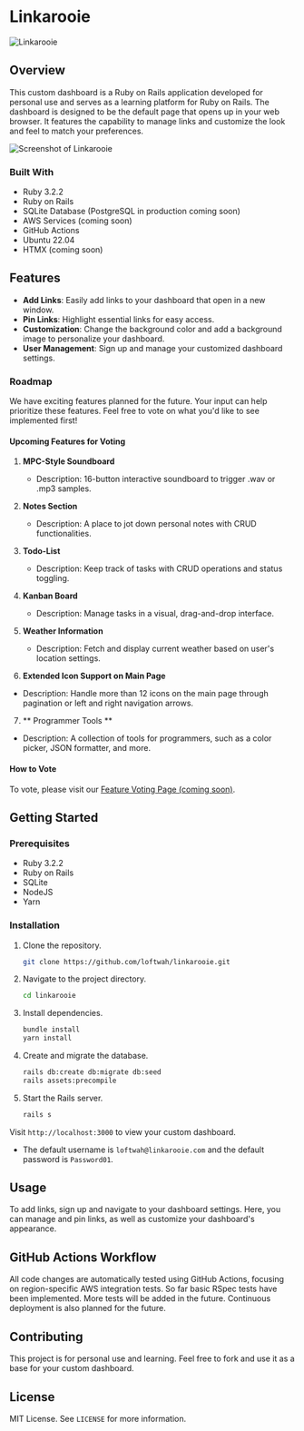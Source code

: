 # Linkarooie

![Linkarooie](https://github.com/loftwah/linkarooie/assets/19922556/82607b81-2a75-4f79-bc16-803eca08f612)

## Overview

This custom dashboard is a Ruby on Rails application developed for personal use and serves as a learning platform for Ruby on Rails. The dashboard is designed to be the default page that opens up in your web browser. It features the capability to manage links and customize the look and feel to match your preferences.

![Screenshot of Linkarooie](https://github.com/loftwah/linkarooie/assets/19922556/c2e91925-cd1c-444e-9b21-77fb8ae41f6d)

### Built With

* Ruby 3.2.2
* Ruby on Rails
* SQLite Database (PostgreSQL in production coming soon)
* AWS Services (coming soon)
* GitHub Actions
* Ubuntu 22.04
* HTMX (coming soon)

## Features

* **Add Links**: Easily add links to your dashboard that open in a new window.
* **Pin Links**: Highlight essential links for easy access.
* **Customization**: Change the background color and add a background image to personalize your dashboard.
* **User Management**: Sign up and manage your customized dashboard settings.

### Roadmap

We have exciting features planned for the future. Your input can help prioritize these features. Feel free to vote on what you'd like to see implemented first!

#### Upcoming Features for Voting

1. **MPC-Style Soundboard**

   * Description: 16-button interactive soundboard to trigger .wav or .mp3 samples.

2. **Notes Section**

   * Description: A place to jot down personal notes with CRUD functionalities.

3. **Todo-List**

   * Description: Keep track of tasks with CRUD operations and status toggling.

4. **Kanban Board**

   * Description: Manage tasks in a visual, drag-and-drop interface.

5. **Weather Information**

   * Description: Fetch and display current weather based on user's location settings.

6. **Extended Icon Support on Main Page**

* Description: Handle more than 12 icons on the main page through pagination or left and right navigation arrows.

7. ** Programmer Tools **

* Description: A collection of tools for programmers, such as a color picker, JSON formatter, and more.

#### How to Vote

To vote, please visit our [Feature Voting Page (coming soon)](#).

## Getting Started

### Prerequisites

* Ruby 3.2.2
* Ruby on Rails
* SQLite
* NodeJS
* Yarn

### Installation

1. Clone the repository.

    ```bash
    git clone https://github.com/loftwah/linkarooie.git
    ```
    
2. Navigate to the project directory.

    ```bash
    cd linkarooie
    ```

3. Install dependencies.

    ```bash
    bundle install
    yarn install
    ```

4. Create and migrate the database.

    ```bash
    rails db:create db:migrate db:seed
    rails assets:precompile
    ```

5. Start the Rails server.

    ```bash
    rails s
    ```

Visit `http://localhost:3000` to view your custom dashboard.

- The default username is `loftwah@linkarooie.com` and the default password is `Password01`.

## Usage

To add links, sign up and navigate to your dashboard settings. Here, you can manage and pin links, as well as customize your dashboard's appearance.

## GitHub Actions Workflow

All code changes are automatically tested using GitHub Actions, focusing on region-specific AWS integration tests. So far basic RSpec tests have been implemented. More tests will be added in the future. Continuous deployment is also planned for the future.

## Contributing

This project is for personal use and learning. Feel free to fork and use it as a base for your custom dashboard.

## License

MIT License. See `LICENSE` for more information.
